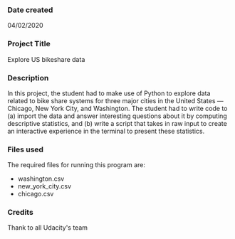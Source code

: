 ### Date created
04/02/2020

### Project Title
Explore US bikeshare data

### Description
In this project, the student had to make use of Python to explore data related to bike share systems for three major cities in the United States — Chicago, New York City, and Washington. The student had to write code to (a) import the data and answer interesting questions about it by computing descriptive statistics, and (b) write a script that takes in raw input to create an interactive experience in the terminal to present these statistics.

### Files used
The required files for running this program are:

* washington.csv
* new_york_city.csv
* chicago.csv

### Credits
Thank to all Udacity's team
